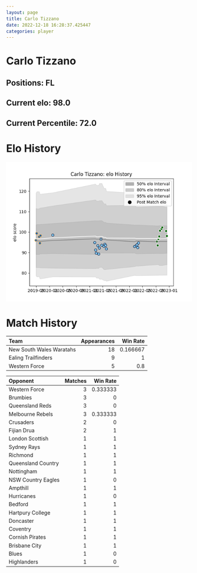 ```yaml
---  
layout: page  
title: Carlo Tizzano  
date: 2022-12-18 16:28:37.425447  
categories: player  
---
```

# Carlo Tizzano

## Positions: FL

## Current elo: 98.0

## Current Percentile: 72.0

# Elo History


![elo history](history_CarloTizzano.png)
# Match History


| Team                     |   Appearances |   Win Rate |
|:-------------------------|--------------:|-----------:|
| New South Wales Waratahs |            18 |   0.166667 |
| Ealing Trailfinders      |             9 |   1        |
| Western Force            |             5 |   0.8      |

| Opponent           |   Matches |   Win Rate |
|:-------------------|----------:|-----------:|
| Western Force      |         3 |   0.333333 |
| Brumbies           |         3 |   0        |
| Queensland Reds    |         3 |   0        |
| Melbourne Rebels   |         3 |   0.333333 |
| Crusaders          |         2 |   0        |
| Fijian Drua        |         2 |   1        |
| London Scottish    |         1 |   1        |
| Sydney Rays        |         1 |   1        |
| Richmond           |         1 |   1        |
| Queensland Country |         1 |   1        |
| Nottingham         |         1 |   1        |
| NSW Country Eagles |         1 |   0        |
| Ampthill           |         1 |   1        |
| Hurricanes         |         1 |   0        |
| Bedford            |         1 |   1        |
| Hartpury College   |         1 |   1        |
| Doncaster          |         1 |   1        |
| Coventry           |         1 |   1        |
| Cornish Pirates    |         1 |   1        |
| Brisbane City      |         1 |   1        |
| Blues              |         1 |   0        |
| Highlanders        |         1 |   0        |